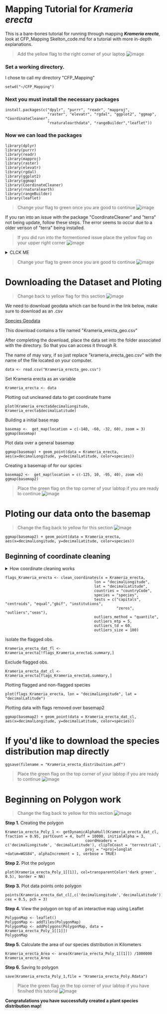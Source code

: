 # Mapping Tutorial for **_Krameria erecta_**
This is a bare-bones tutorial for running through mapping **_Krameria erecta_**, look at CFP_Mapping Skelton_code.md for a tutorial with more in-depth explanations.

> Add the yellow flag to the right corner of your laptop ![image](https://user-images.githubusercontent.com/99222277/154882335-f33380f0-1527-4047-b2b1-972577050e7b.png)

### Set a working directory.
I chose to call my directory "CFP_Mapping"
```
setwd("~/CFP_Mapping")
```
### Next you must install the necessary packages
```
install.packages(c("dpylr", "purrr", "readr", "mapproj", 
                   "raster", "elevatr", "rgdal", "ggplot2", "ggmap", "CoordinateCleaner", 
                   "rnaturalearthdata", "rangeBuilder","leaflet"))
```
### Now we can load the packages
```
library(dplyr)
library(purrr)
library(readr)  
library(mapproj)
library(raster)
library(elevatr)
library(rgdal)
library(ggplot2)
library(ggmap)
library(CoordinateCleaner)
library(rnaturalearth)
library(rangeBuilder)
library(leaflet)
```
> Change your flag to green once you are good to continue ![image](https://user-images.githubusercontent.com/99222277/154882595-b2448b1c-473f-4e83-9d72-1d401ebcb5e6.png)

If you ran into an issue with the package "CoordinateCleaner" and "terra" not being update, follow these steps.
The error seems to occur due to a older verison of "terra" being installed.
>If you did run into the formentioned issue place the yellow flag on your upper right corner ![image](https://user-images.githubusercontent.com/99222277/155015751-fbcdd26b-d7e2-470d-a801-1e553123c8fc.png)



<details><summary> CLCK ME </summary>
  <p>
    
**Step 1.** Download and instal [RTools](https://cran.r-project.org/bin/windows/Rtools/rtools40.html)

**Step 2.** Go to documents and create a txt. file named " .Renviron ".

**Step 3.** Save the file to your documents.

**Step 4.** Restart R 


![Rest_R](https://user-images.githubusercontent.com/99222277/153778610-77351921-c65c-48a7-bbe5-70b3447fb129.png)


**Step 5.** Run the following lines in order and one at a time. This may take several minutes.
```
write('PATH="${RTOOLS40_HOME}\\usr\\bin;${PATH}"', file = "~/.Renviron", append = TRUE)
```
```
Sys.which("make")
```
```
install.packages("terra", type = "source")
```
This should have updated your "terra" packages, which we can check by loading the packages
```
library(CoordinateCleaner)
```
The package should be updated and no error message should appear
    
  </p>
  </details>
  
> Change your flag to green once you are good to continue ![image](https://user-images.githubusercontent.com/99222277/155015835-3816eda1-6959-4b81-abe1-1816a605dd8c.png)


# Downloading the Dataset and Ploting 

>Change back to yellow flag for this section ![image](https://user-images.githubusercontent.com/99222277/154882335-f33380f0-1527-4047-b2b1-972577050e7b.png)

We need to download geodata which can be found in the link below, make sure to download as an .csv

[Species Geodata](https://docs.google.com/spreadsheets/d/1LH-fztyhcwczeVnYP1qa8u-EE7QSFu6j1PMySidJX_s/edit#gid=1152201126)

This download contains a file named "Krameria_erecta_geo.csv"

After completing the download, place the data set into the folder associated with the directory. So that you can access it through R.

The name of may vary, if so just replace "krameria_erecta_geo.csv" with the name of the file located on your computer.
```
data <- read.csv("Krameria_erecta_geo.csv") 
```

Set Krameria erecta as an variable
```
Krameria_erecta <- data
```
Plotting out uncleaned data to get coordinate frame
```
plot(Krameria_erecta$decimalLongitude, Krameria_erecta$decimalLatitude)
```

Building a initial base map 
```
basemap <-  get_map(location = c(-140, -60, -32, 60), zoom = 3)
ggmap(basemap)
```
Plot data over a general basemap
```
ggmap(basemap) + geom_point(data = Krameria_erecta, aes(x=decimalLongitude, y=decimalLatitude, color=species))
```

Creating a basemap of for our spcies
```
basemap2 <-  get_map(location = c(-125, 10, -95, 40), zoom =5)
ggmap(basemap2)

```
 > Place the green flag on the top corner of your labtop if you are ready to continue ![image](https://user-images.githubusercontent.com/99222277/154882595-b2448b1c-473f-4e83-9d72-1d401ebcb5e6.png)
# Ploting our data onto the basemap
> Change the flag back to yellow for this section ![image](https://user-images.githubusercontent.com/99222277/154882335-f33380f0-1527-4047-b2b1-972577050e7b.png)
```
ggmap(basemap2) + geom_point(data = Krameria_erecta, aes(x=decimalLongitude, y=decimalLatitude, color=species))
```

## Beginning of coordinate cleaning
<details><summary> How coordinate cleaning works </summary>
  <p>
    outliers_mtp, seems to determine how far a data point can be away from the majority of the data set and still count as being "in range"
    For instance and "mtp" value of 5 means that a point with 5 kilometers will still be considered apart of the distubtion.
    When we lower the value of "mtp" we lower what coordinate cleaner will consider within range.
    
    
   ![MTP_Guide](https://user-images.githubusercontent.com/99222277/155865824-0b2b5ffe-8b84-4b52-a7c2-cd247696cc70.png)

    
  </p>  
  </details>

```
flags_Krameria_erecta <- clean_coordinates(x = Krameria_erecta, 
                                        lon = "decimalLongitude", 
                                        lat = "decimalLatitude",
                                        countries = "countryCode",
                                        species = "species",
                                        tests = c("capitals", "centroids", "equal","gbif", "institutions",
                                                  "zeros", "outliers","seas"),
                                        outliers_method = "quantile",
                                        outliers_mtp = 5,
                                        outliers_td = 60,
                                        outliers_size = 100)
 ```
Isolate the flagged obs.
```
Krameria_erecta_dat_fl <- Krameria_erecta[!flags_Krameria_erecta$.summary,]
```
Exclude flagged obs.
```
Krameria_erecta_dat_cl <- Krameria_erecta[flags_Krameria_erecta$.summary,]
```
Plotting flagged and non-flagged species
```
plot(flags_Krameria_erecta, lon = "decimalLongitude", lat = "decimalLatitude")
```
Plotting data with flags removed over basemap2
```
ggmap(basemap2) + geom_point(data = Krameria_erecta_dat_cl, aes(x=decimalLongitude, y=decimalLatitude, color=species))
```
# If you'd like to download the species distribution map directly
```
ggsave(filename = "Krameria_erecta_distribuition.pdf")
```
> Place the green flag on the top corner of your labtop if you are ready to continue ![image](https://user-images.githubusercontent.com/99222277/154882595-b2448b1c-473f-4e83-9d72-1d401ebcb5e6.png)

# Beginning on Polygon work 
> Change the flag back to yellow for this section ![image](https://user-images.githubusercontent.com/99222277/154882335-f33380f0-1527-4047-b2b1-972577050e7b.png)


**Step 1.** Creating the polygon
```
Krameria_erecta_Poly_1 <- getDynamicAlphaHull(Krameria_erecta_dat_cl, fraction = 0.95, partCount = 4, buff = 10000, initialAlpha = 3,
                                    coordHeaders = c('decimalLongitude', 'decimalLatitude'), clipToCoast = 'terrestrial',
                                    proj = "+proj=longlat +datum=WGS84", alphaIncrement = 1, verbose = TRUE)
```
**Step 2.** Plot the polygon  
```
plot(Krameria_erecta_Poly_1[[1]], col=transparentColor('dark green', 0.5), border = NA) 
```
**Step 3.** Plot data points onto polygon
```
points(Krameria_erecta_dat_cl[,c('decimalLongitude','decimalLatitude')], cex = 0.5, pch = 3)
```
**Step 4.** View the polygon on top of an interactive map using Leaflet
```
PolygonMap <- leaflet()
PolygonMap <- addTiles(PolygonMap)
PolygonMap <- addPolygons(PolygonMap, data = Krameria_erecta_Poly_1[[1]])
PolygonMap
```

**Step 5.** Calculate the area of our species distribution in Kilometers
```
Krameria_erecta_Area <- area(Krameria_erecta_Poly_1[[1]]) /1000000
Krameria_erecta_Area
```
**Step 6.** Saving to polygon

```
save(Krameria_erecta_Poly_1,file = "Krameria_erecta_Poly.Rdata")
```
> Place the green flag on the top corner of your labtop if you have finsihed this tutorial ![image](https://user-images.githubusercontent.com/99222277/154882595-b2448b1c-473f-4e83-9d72-1d401ebcb5e6.png)

**Congratulations you have successfully created a plant species distribution map!**
